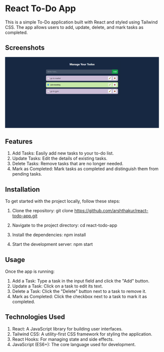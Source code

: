 # React To-Do App

This is a simple To-Do application built with React and styled using Tailwind CSS. The app allows users to add, update, delete, and mark tasks as completed.

## Screenshots

![login page](src/assets/screenshot.png)

## Features

1. Add Tasks: Easily add new tasks to your to-do list.
2. Update Tasks: Edit the details of existing tasks.
3. Delete Tasks: Remove tasks that are no longer needed.
4. Mark as Completed: Mark tasks as completed and distinguish them from pending tasks.

## Installation

To get started with the project locally, follow these steps:

1. Clone the repository:
   git clone https://github.com/arshthakur/react-todo-app.git

2. Navigate to the project directory:
   cd react-todo-app

3. Install the dependencies:
   npm install

4. Start the development server:
   npm start

## Usage

Once the app is running:

1. Add a Task: Type a task in the input field and click the "Add" button.
2. Update a Task: Click on a task to edit its text.
3. Delete a Task: Click the "Delete" button next to a task to remove it.
4. Mark as Completed: Click the checkbox next to a task to mark it as completed.

## Technologies Used

1. React: A JavaScript library for building user interfaces.
2. Tailwind CSS: A utility-first CSS framework for styling the application.
3. React Hooks: For managing state and side effects.
4. JavaScript (ES6+): The core language used for development.
